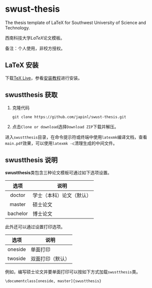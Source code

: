 swust-thesis
============

The thesis template of LaTeX for Southwest University of Science and
Technology.

西南科技大学*LaTeX*论文模板。

备注：个人使用，非校方授权。

LaTeX 安装
--------

下载[TeX Live][]，参看[安装教程][]进行安装。

swustthesis 获取
----------------

1. 克隆代码
   ```
   git clone https://github.com/japinl/swust-thesis.git
   ```
2. 点击`Clone or download`选择`Download ZIP`下载并解压。

进入`swustthesis`目录，在命令提示符或终端中使用`latexmk`编译文档，查看
`main.pdf`效果，可以使用`latexmk -c`清理生成的中间文件。

swustthesis 说明
----------------

**swustthesis**类包含三种论文模板可通过如下选项设置。

| 选项     | 说明                      |
|:--------:|---------------------------|
| doctor   | 学士（本科）论文（默认）  |
| master   | 硕士论文                  |
| bachelor | 博士论文                  |

此外还可以通过设置打印选项。

| 选项    | 说明            |
|---------|-----------------|
| oneside | 单面打印        |
| twoside | 双面打印（默认）|

例如，编写硕士论文并要单面打印可以按如下方式加载`swustthesis`类。

```
\documentclass[oneside, master]{swustthesis}
```

[TeX Live]: http://tug.org/texlive/
[安装教程]: http://tug.org/texlive/quickinstall.html
